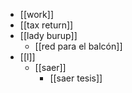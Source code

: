 - [[work]]
- [[tax return]]
- [[lady burup]]
  - [[red para el balcón]]
- [[l]]
  - [[saer]]
    - [[saer tesis]]
